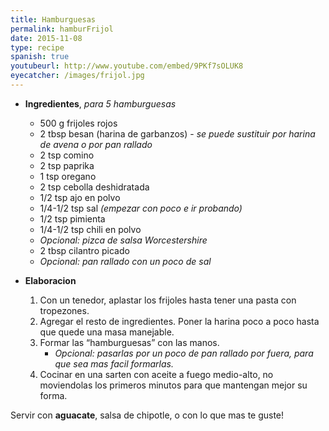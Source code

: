 ```yaml
---
title: Hamburguesas
permalink: hamburFrijol
date: 2015-11-08
type: recipe
spanish: true
youtubeurl: http://www.youtube.com/embed/9PKf7sOLUK8
eyecatcher: /images/frijol.jpg
---
```


* **Ingredientes**, _para 5 hamburguesas_
  * 500 g frijoles rojos
  * 2 tbsp besan (harina de garbanzos) - _se puede sustituir por harina de avena o por pan rallado_
  * 2 tsp comino
  * 2 tsp paprika
  * 1 tsp oregano
  * 2 tsp cebolla deshidratada
  * 1/2 tsp ajo en polvo
  * 1/4-1/2 tsp sal _(empezar con poco e ir probando)_
  * 1/2 tsp pimienta
  * 1/4-1/2 tsp chili en polvo
  * _Opcional: pizca de salsa Worcestershire_
  * 2 tbsp cilantro picado 
  * _Opcional: pan rallado con un poco de sal_
 
* **Elaboracion**
  1. Con un tenedor, aplastar los frijoles hasta tener una pasta con tropezones. 
  2. Agregar el resto de ingredientes. Poner la harina poco a poco hasta que quede una masa manejable. 
  3. Formar las “hamburguesas” con las manos. 
     - _Opcional: pasarlas por un poco de pan rallado por fuera, para que sea mas facil formarlas._
  4. Cocinar en una sarten con aceite a fuego medio-alto, no moviendolas los primeros minutos para que mantengan mejor su forma. 

Servir con **aguacate**, salsa de chipotle, o con lo que mas te guste!
